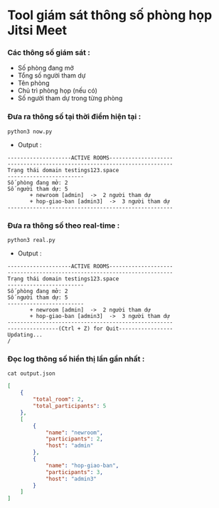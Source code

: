 # Tool giám sát thông số phòng họp Jitsi Meet
### Các thông số giám sát :
- Số phòng đang mở
- Tổng số người tham dự
- Tên phòng
- Chủ trì phòng họp (nếu có)
- Số người tham dự trong từng phòng
### Đưa ra thông số tại thời điểm hiện tại :
```
python3 now.py
```
- Output :
```
--------------------ACTIVE ROOMS--------------------
----------------------------------------------------
Trạng thái domain testings123.space
------------------------
Số phòng đang mở: 2
Số người tham dự: 5
       + newroom [admin]  ->  2 người tham dự
       + hop-giao-ban [admin3]  ->  3 người tham dự
----------------------------------------------------
```
### Đưa ra thông số theo real-time :
```
python3 real.py
```
- Output :
```
--------------------ACTIVE ROOMS--------------------
----------------------------------------------------
Trạng thái domain testings123.space
------------------------
Số phòng đang mở: 2
Số người tham dự: 5
------------------------
       + newroom [admin]  ->  2 người tham dự
       + hop-giao-ban [admin3]  ->  3 người tham dự
----------------------------------------------------
----------------(Ctrl + Z) for Quit-----------------
Updating...
/
```
### Đọc log thông số hiển thị lần gần nhất :
```
cat output.json
```
```json
[
    {
        "total_room": 2,
        "total_participants": 5
    },
    [
        {
            "name": "newroom",
            "participants": 2,
            "host": "admin"
        },
        {
            "name": "hop-giao-ban",
            "participants": 3,
            "host": "admin3"
        }
    ]
]
```